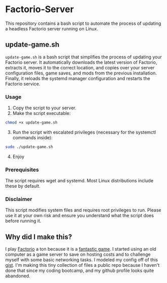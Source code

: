 # Factorio-Server

This repository contains a bash script to automate the process of updating a headless Factorio server running on Linux.

## update-game.sh

`update-game.sh` is a bash script that simplifies the process of updating your Factorio server. It automatically downloads the latest version of Factorio, extracts it, moves it to the correct location, and copies over your server configuration files, game saves, and mods from the previous installation. Finally, it reloads the systemd manager configuration and restarts the Factorio service.

### Usage

1. Copy the script to your server.
2. Make the script executable:
```bash
chmod +x update-game.sh
```
3. Run the script with escalated privileges (necessary for the systemctl commands inside):
```bash
sudo ./update-game.sh
```
4. Enjoy
### Prerequisites
The script requires wget and systemd. Most Linux distributions include these by default.

### Disclaimer
This script modifies system files and requires root privileges to run. Please use it at your own risk and ensure you understand what the script does before running it.

## Why did I make this?
I play [Factorio](https://factorio.com/) a ton because it is a [fantastic game](https://steamcommunity.com/profiles/76561197970691968/recommended/427520/). I started using an old computer as a game server to save on hosting costs and to challenge myself with some basic networking tasks. I modeled my config off of this [gist](https://gist.github.com/othyn/e1287fd937c1e267cdbcef07227ed48c). I'm making this tiny collection of files a public repo because I haven't done that since my coding bootcamp, and my github profile looks quite abandoned.